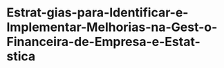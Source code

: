 # Estrat-gias-para-Identificar-e-Implementar-Melhorias-na-Gest-o-Financeira-de-Empresa-e-Estat-stica